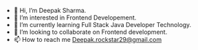 - 👋 Hi, I’m Deepak Sharma.
- 👀 I’m interested in Frontend Developement.
- 🌱 I’m currently learning Full Stack Java Developer Technology.
- 💞️ I’m looking to collaborate on Frontend development.
- 📫 How to reach me Deepak.rockstar29@gmail.com

<!---
DeepakSharma1997/DeepakSharma1997 is a ✨ special ✨ repository because its `README.md` (this file) appears on your GitHub profile.
You can click the Preview link to take a look at your changes.
--->
